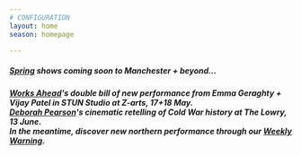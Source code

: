 ```yaml
---
# CONFIGURATION
layout: home
season: homepage

---
```

##### [Spring](/current/2018-springsummer) shows coming soon to Manchester + beyond…          
##### [Works Ahead](/current/2018-worksahead)'s double bill of new performance from Emma Geraghty + Vijay Patel in STUN Studio at Z-arts, *17+18 May*.<br>[Deborah Pearson](/current/2018-springsummer/pearson)'s cinematic retelling of Cold War history at The Lowry, *13 June*.<br>In the meantime, discover new northern performance through our <a href="http://wordofwarning.posthaven.com" target="_blank">Weekly Warning</a>.
